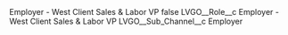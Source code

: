 <?xml version="1.0" encoding="UTF-8"?>
<CustomMetadata xmlns="http://soap.sforce.com/2006/04/metadata" xmlns:xsi="http://www.w3.org/2001/XMLSchema-instance" xmlns:xsd="http://www.w3.org/2001/XMLSchema">
    <label>Employer - West Client Sales &amp; Labor VP</label>
    <protected>false</protected>
    <values>
        <field>LVGO__Role__c</field>
        <value xsi:type="xsd:string">Employer - West Client Sales &amp; Labor VP</value>
    </values>
    <values>
        <field>LVGO__Sub_Channel__c</field>
        <value xsi:type="xsd:string">Employer</value>
    </values>
</CustomMetadata>
